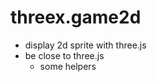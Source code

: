 threex.game2d
=============
* display 2d sprite with three.js
* be close to three.js
  * some helpers